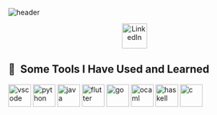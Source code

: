 ![header](https://capsule-render.vercel.app/api?type=soft&text=Howdy%20Partner👋&fontColor=FFFFFF)

<p align="center">
  <a href="https://www.linkedin.com/in/dennis-han-660614333/">
    <img width="50" height="50" alt="LinkedIn" src="https://github.com/user-attachments/assets/bc723429-ed00-4aaf-8315-9a0a6b54ab33"/>
  </a>
</p>

<h2> 🚀 &nbsp;Some Tools I Have Used and Learned</h2>
<p align="left">
<img src="https://cdn.jsdelivr.net/gh/devicons/devicon/icons/vscode/vscode-original.svg" alt="vscode" width="45" height="45"/>
<img src="https://cdn.jsdelivr.net/gh/devicons/devicon/icons/python/python-original.svg" alt="python" width="45" height="45"/>
<img src="https://cdn.jsdelivr.net/gh/devicons/devicon/icons/java/java-original.svg" alt="java" width="45" height="45"/>
<img src="https://cdn.jsdelivr.net/gh/devicons/devicon/icons/flutter/flutter-original.svg" alt="flutter" width="45" height="45"/>
<img src="https://cdn.jsdelivr.net/gh/devicons/devicon/icons/go/go-original.svg" alt="go" width="45" height="45"/>
<img src="https://cdn.jsdelivr.net/gh/devicons/devicon/icons/ocaml/ocaml-original.svg" alt="ocaml" width="45" height="45"/>
<img src="https://cdn.jsdelivr.net/gh/devicons/devicon/icons/haskell/haskell-original.svg" alt="haskell" width="45" height="45"/>
<img src="https://cdn.jsdelivr.net/gh/devicons/devicon/icons/haskell/c-original.svg" alt="c" width="45" height="45"/>
</p>

<!--
**kaungzhan/kaungzhan** is a ✨ _special_ ✨ repository because its `README.md` (this file) appears on your GitHub profile.

Here are some ideas to get you started:

- 🔭 I’m currently working on ...
- 🌱 I’m currently learning ...
- 👯 I’m looking to collaborate on ...
- 🤔 I’m looking for help with ...
- 💬 Ask me about ...
- 📫 How to reach me: ...
- 😄 Pronouns: ...
- ⚡ Fun fact: ...
-->

